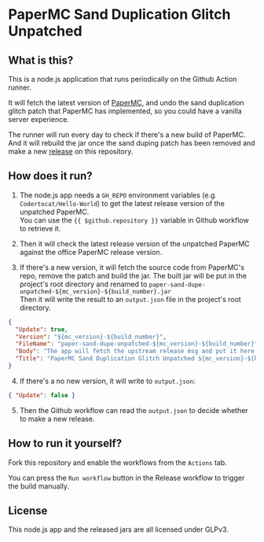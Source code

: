 # PaperMC Sand Duplication Glitch Unpatched

## What is this?

This is a node.js application that runs periodically on the Github Action runner.

It will fetch the latest version of [PaperMC](https://github.com/PaperMC/Paper),
and undo the sand duplication glitch patch that PaperMC has implemented, so you could have a vanilla server experience.

The runner will run every day to check if there's a new build of PaperMC. And it will rebuild the jar once the sand duping patch has been removed and make a new [release](https://github.com/Nats-ji/paper-sand-dupe-unpatched/releases) on this repository.

## How does it run?

1. The node.js app needs a `GH_REPO` environment variables (e.g. `Codertocat/Hello-World`) to get the latest release version of the unpatched PaperMC.<br>
  You can use the `{{ $github.repository }}` variable in Github workflow to retrieve it.
  
2. Then it will check the latest release version of the unpatched PaperMC against the office PaperMC release version.<br>

3. If there's a new version, it will fetch the source code from PaperMC's repo, remove the patch and build the jar. The built jar will be put in the project's root directory and renamed to `paper-sand-dupe-unpatched-${mc_version}-${build_number}.jar`<br>
  Then it will write the result to an `output.json` file in the project's root directory.
  ```json
  {
    "Update": true,
    "Version": "${mc_version}-${build_number}",
    "FileName": "paper-sand-dupe-unpatched-${mc_version}-${build_number}",
    "Body": "The app will fetch the upstream release msg and put it here.",
    "Title": "PaperMC Sand Duplication Glitch Unpatched ${mc_version}-${build_number}"
  }
  ```

4. If there's a no new version, it will write to `output.json`:
  ```json
  { "Update": false }
  ```
  
5. Then the Github workflow can read the `output.json` to decide whether to make a new release.

## How to run it yourself?

Fork this repository and enable the workflows from the `Actions` tab.

You can press the `Run workflow` button in the Release workflow to trigger the build manually.

## License
This node.js app and the released jars are all licensed under GLPv3.
